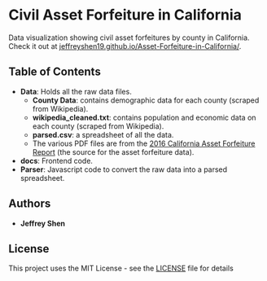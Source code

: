 # Civil Asset Forfeiture in California

Data visualization showing civil asset forfeitures by county in California. Check it out at [jeffreyshen19.github.io/Asset-Forfeiture-in-California/](https://jeffreyshen19.github.io/Asset-Forfeiture-in-California/).

## Table of Contents

* **Data**: Holds all the raw data files.
  * **County Data**: contains demographic data for each county (scraped from Wikipedia).
  * **wikipedia_cleaned.txt**: contains population and economic data on each county (scraped from Wikipedia).
  * **parsed.csv**: a spreadsheet of all the data.
  * The various PDF files are from the [2016 California Asset Forfeiture Report](https://oag.ca.gov/sites/all/files/agweb/pdfs/publications/asset_forf/2016-af/2016-af.pdf) (the source for the asset forfeiture data).
* **docs**: Frontend code.
* **Parser**: Javascript code to convert the raw data into a parsed spreadsheet.

## Authors

*   **Jeffrey Shen**

## License

This project uses the MIT License - see the [LICENSE](LICENSE) file for details
